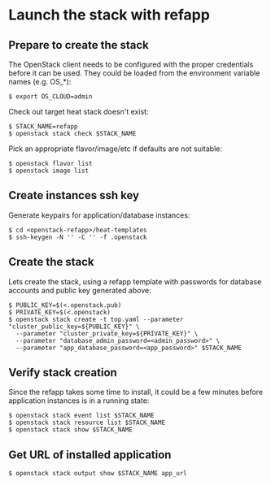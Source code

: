 # Launch the stack with refapp

## Prepare to create the stack
The OpenStack client needs to be configured with the proper credentials
before it can be used. They could be loaded from the environment variable names
(e.g. OS_*):

    $ export OS_CLOUD=admin

Check out target heat stack doesn't exist:

    $ STACK_NAME=refapp
    $ openstack stack check $STACK_NAME

Pick an appropriate flavor/image/etc if defaults are not suitable:

    $ openstack flavor list
    $ openstack image list

## Create instances ssh key
Generate keypairs for application/database instances:

    $ cd <openstack-refapp>/heat-templates
    $ ssh-keygen -N '' -C '' -f .openstack

## Create the stack
Lets create the stack, using a refapp template with passwords for database
accounts and public key generated above:

    $ PUBLIC_KEY=$(<.openstack.pub)
    $ PRIVATE_KEY=$(<.openstack)
    $ openstack stack create -t top.yaml --parameter "cluster_public_key=${PUBLIC_KEY}" \
      --parameter "cluster_private_key=${PRIVATE_KEY}" \
      --parameter "database_admin_password=<admin_password>" \
      --parameter "app_database_password=<app_password>" $STACK_NAME

## Verify stack creation

Since the refapp takes some time to install, it could be a few minutes before
application instances is in a running state:

    $ openstack stack event list $STACK_NAME
    $ openstack stack resource list $STACK_NAME
    $ openstack stack show $STACK_NAME

## Get URL of installed application

    $ openstack stack output show $STACK_NAME app_url
